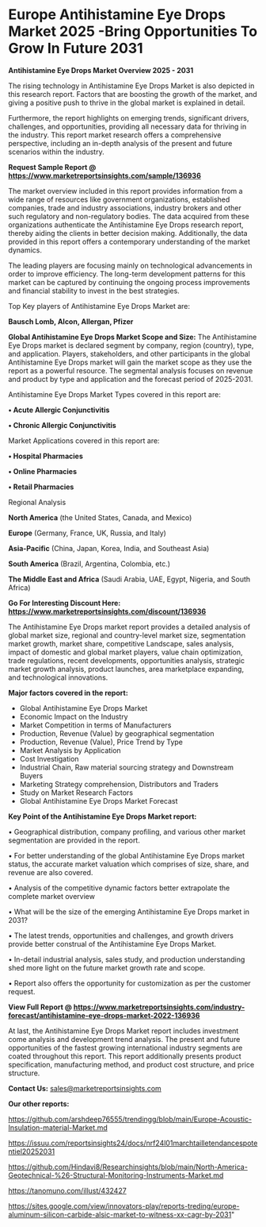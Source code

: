  # Europe Antihistamine Eye Drops Market 2025 -Bring Opportunities To Grow In Future 2031

<Strong> Antihistamine Eye Drops Market Overview 2025 - 2031</strong>

The rising technology in Antihistamine Eye Drops Market is also depicted in this research report. Factors that are boosting the growth of the market, and giving a positive push to thrive in the global market is explained in detail.

Furthermore, the report highlights on emerging trends, significant drivers, challenges, and opportunities, providing all necessary data for thriving in the industry. This report market research offers a comprehensive perspective, including an in-depth analysis of the present and future scenarios within the industry.

<strong>Request Sample Report @ <a href=https://www.marketreportsinsights.com/sample/136936>https://www.marketreportsinsights.com/sample/136936</a></strong>

The market overview included in this report provides information from a wide range of resources like government organizations, established companies, trade and industry associations, industry brokers and other such regulatory and non-regulatory bodies. The data acquired from these organizations authenticate the Antihistamine Eye Drops research report, thereby aiding the clients in better decision making. Additionally, the data provided in this report offers a contemporary understanding of the market dynamics.

The leading players are focusing mainly on technological advancements in order to improve efficiency. The long-term development patterns for this market can be captured by continuing the ongoing process improvements and financial stability to invest in the best strategies.

Top Key players of Antihistamine Eye Drops Market are:

<strong>Bausch  Lomb, Alcon, Allergan, Pfizer</strong>

<strong><b>Global Antihistamine Eye Drops Market Scope and Size:</b></strong>
The Antihistamine Eye Drops market is declared segment by company, region (country), type, and application. Players, stakeholders, and other participants in the global Antihistamine Eye Drops market will gain the market scope as they use the report as a powerful resource. The segmental analysis focuses on revenue and product by type and application and the forecast period of 2025-2031.

Antihistamine Eye Drops Market Types covered in this report are:

<strong>• Acute Allergic Conjunctivitis

• Chronic Allergic Conjunctivitis</strong>

Market Applications covered in this report are:

<strong>• Hospital Pharmacies

• Online Pharmacies

• Retail Pharmacies</strong> 

Regional Analysis

<strong>North America</strong> (the United States, Canada, and Mexico)

<strong>Europe</strong> (Germany, France, UK, Russia, and Italy)

<strong>Asia-Pacific</strong> (China, Japan, Korea, India, and Southeast Asia)

<strong>South America</strong> (Brazil, Argentina, Colombia, etc.)

<strong>The Middle East and Africa</strong> (Saudi Arabia, UAE, Egypt, Nigeria, and South Africa)

<strong>Go For Interesting Discount Here: <a href=https://www.marketreportsinsights.com/discount/136936>https://www.marketreportsinsights.com/discount/136936</a></strong>

The Antihistamine Eye Drops market report provides a detailed analysis of global market size, regional and country-level market size, segmentation market growth, market share, competitive Landscape, sales analysis, impact of domestic and global market players, value chain optimization, trade regulations, recent developments, opportunities analysis, strategic market growth analysis, product launches, area marketplace expanding, and technological innovations.

<strong><b>Major factors covered in the report:</b></strong>
<ul>
  <li>Global Antihistamine Eye Drops Market </li>
  <li>Economic Impact on the Industry</li>
  <li>Market Competition in terms of Manufacturers</li>
  <li>Production, Revenue (Value) by geographical segmentation</li>
  <li>Production, Revenue (Value), Price Trend by Type</li>
  <li>Market Analysis by Application</li>
  <li>Cost Investigation</li>
  <li>Industrial Chain, Raw material sourcing strategy and Downstream Buyers</li>
  <li>Marketing Strategy comprehension, Distributors and Traders</li>
  <li>Study on Market Research Factors</li>
  <li>Global Antihistamine Eye Drops Market Forecast</li>
</ul>

<strong><b>Key Point of the Antihistamine Eye Drops Market report:</b></strong>

• Geographical distribution, company profiling, and various other market segmentation are provided in the report.

• For better understanding of the global Antihistamine Eye Drops market status, the accurate market valuation which comprises of size, share, and revenue are also covered.

• Analysis of the competitive dynamic factors better extrapolate the complete market overview

• What will be the size of the emerging Antihistamine Eye Drops market in 2031?

• The latest trends, opportunities and challenges, and growth drivers provide better construal of the Antihistamine Eye Drops Market.

• In-detail industrial analysis, sales study, and production understanding shed more light on the future market growth rate and scope.

• Report also offers the opportunity for customization as per the customer request.

<strong><b>View Full Report @ <a href=https://www.marketreportsinsights.com/industry-forecast/antihistamine-eye-drops-market-2022-136936>https://www.marketreportsinsights.com/industry-forecast/antihistamine-eye-drops-market-2022-136936</a></b></strong>


At last, the Antihistamine Eye Drops Market report includes investment come analysis and development trend analysis. The present and future opportunities of the fastest growing international industry segments are coated throughout this report. This report additionally presents product specification, manufacturing method, and product cost structure, and price structure.

<strong>Contact Us:</strong>
sales@marketreportsinsights.com

<strong>Our other reports:</strong>

<a href=https://github.com/arshdeep76555/trendingg/blob/main/Europe-Acoustic-Insulation-material-Market.md>https://github.com/arshdeep76555/trendingg/blob/main/Europe-Acoustic-Insulation-material-Market.md</a>

<a href=https://issuu.com/reportsinsights24/docs/nrf24l01marchtailletendancespotentiel20252031>https://issuu.com/reportsinsights24/docs/nrf24l01marchtailletendancespotentiel20252031</a>

<a href=https://github.com/Hindavi8/Researchinsights/blob/main/North-America-Geotechnical-%26-Structural-Monitoring-Instruments-Market.md>https://github.com/Hindavi8/Researchinsights/blob/main/North-America-Geotechnical-%26-Structural-Monitoring-Instruments-Market.md</a>

<a href=https://tanomuno.com/illust/432427>https://tanomuno.com/illust/432427</a>

<a href=https://sites.google.com/view/innovators-play/reports-treding/europe-aluminum-silicon-carbide-alsic-market-to-witness-xx-cagr-by-2031>https://sites.google.com/view/innovators-play/reports-treding/europe-aluminum-silicon-carbide-alsic-market-to-witness-xx-cagr-by-2031</a>"
